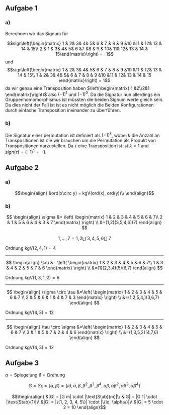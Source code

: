 
## Aufgabe 1

### a)
Berechnen wir das Signum für

$$sign\left(\begin{matrix}
1 & 2& 3& 4& 5& 6 & 7 & 8 & 9 &10 &11 & 12& 13 & 14 & 15\\
2 & 1 & 3& 4& 5& 6 &7 &8 & 9 & 10& 11& 12& 13 & 14 & 15\end{matrix}\right) = -1$$
und 
$$sign\left(\begin{matrix}
1 & 2& 3& 4& 5& 6 & 7 & 8 & 9 &10 &11 & 12& 13 & 14 & 15\\
1 & 2& 3& 4& 5& 6 & 7 & 8 & 9 &10 &11 & 12& 13 & 14 & 15
\end{matrix}\right) = 1$$
da wir genau eine Transposition haben $\left(\begin{matrix} 1 &2\\2&1 \end{matrix}\right)$ also $(-1)^1$ und $(-1)^0$.
Da die Signatur nun allerdings ein Gruppenhomomorphismus ist müssten die beiden Signum werte gleich sein. Da dies nicht der Fall ist ist es nicht möglich die Beiden Konfigurationen durch einfache Transposition ineinander zu überführen.


### b)
Die Signatur einer permutation ist definiert als $(-1)^k$, wobei $k$ die Anzahl an Transpositionen ist die wir brauchen um die Permutation als Produkt von Transpositionen darzustellen.
Da $\tau$ eine Transposition ist ist $k = 1$ und $sign(\tau) = (-1)^1 = -1$.

## Aufgabe 2

### a)
$$\begin{align}
&ord(x\circ y) = kgV(ord(x), ord(y))\\
\end{align}$$


### b)

$$
\begin{align}
\sigma &= \left(
\begin{matrix}
1 & 2 & 3 & 4 & 5 & 6 & 7\\
2 & 1 & 5 & 6 & 4 & 3 & 7
\end{matrix}
\right) \\
&=(1,2)(3,5,4,6)(7)
\end{align}
$$

$${1,...,7}={1,2}\bigcup^{\cdot}{3,4,5,6}\bigcup^\cdot{7}$$

Ordnung $\text{kgV}(2,4,1)=4$

---

$$
\begin{align}
\tau &= \left(
\begin{matrix}
1 & 2 & 3 & 4 & 5 & 6 & 7\\
1 & 3 & 4 & 2 & 5 & 7 & 6
\end{matrix}
\right) \\
&=(1)(2,3,4)(5)(6,7)
\end{align}
$$

Ordnung $\text{kgV}(1,3,1,2)=6$

---

$$
\begin{align}
\sigma \circ \tau &=\left(
\begin{matrix}
1 & 2 & 3 & 4 & 5 & 6 & 7 \\
2 & 5 & 6 & 1 & 4 & 7 & 3
\end{matrix}
\right) \\
&=(1,2,5,4,)(3,6,7)
\end{align}
$$

Ordnung $\text{kgV}(4,3)=12$

---

$$
\begin{align}
\tau \circ \sigma &=\left(
\begin{matrix}
1 & 2 & 3 & 4 & 5 & 6 & 7 \\
3 & 1 & 5 & 7 & 2 & 4 & 6
\end{matrix}
\right) \\
&=(1,3,5,2)(4,7,6)
\end{align}
$$

Ordnung $\text{kgV}(4,3)=12$

## Aufgabe 3

$\alpha = \text{Spiegelung}$
$\beta = \text{Drehung}$

$$
G = S_5 = \langle \alpha,\beta \rangle = \{id, \alpha, \beta, \beta^2, \beta^3, \beta^4, \alpha\beta, \alpha\beta^2, \alpha\beta^3, \alpha\beta^4\}
$$

$$\begin{align}
&|G| = |G m| \cdot |\text{Stab}(m)|\\
&|G| = |G 1| \cdot |\text{Stab}(1)|\\
&|G| = |\{1, 2, 3, 4, 5\}| \cdot |\{id, \alpha\}|\\
&|G| = 5 \cdot 2 = 10
\end{align}$$
